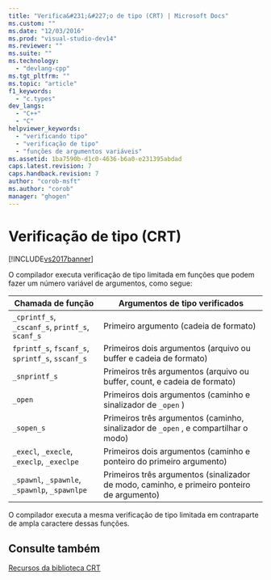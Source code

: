 ```yaml
---
title: "Verifica&#231;&#227;o de tipo (CRT) | Microsoft Docs"
ms.custom: ""
ms.date: "12/03/2016"
ms.prod: "visual-studio-dev14"
ms.reviewer: ""
ms.suite: ""
ms.technology: 
  - "devlang-cpp"
ms.tgt_pltfrm: ""
ms.topic: "article"
f1_keywords: 
  - "c.types"
dev_langs: 
  - "C++"
  - "C"
helpviewer_keywords: 
  - "verificando tipo"
  - "verificação de tipo"
  - "funções de argumentos variáveis"
ms.assetid: 1ba7590b-d1c0-4636-b6a0-e231395abdad
caps.latest.revision: 7
caps.handback.revision: 7
author: "corob-msft"
ms.author: "corob"
manager: "ghogen"
---
```

# Verifica&#231;&#227;o de tipo (CRT)
[!INCLUDE[vs2017banner](../assembler/inline/includes/vs2017banner.md)]

O compilador executa verificação de tipo limitada em funções que podem fazer um número variável de argumentos, como segue:  
  
|Chamada de função|Argumentos de tipo verificados|  
|-----------------------|------------------------------------|  
|`_cprintf_s`, `_cscanf_s`, `printf_s`, `scanf_s`|Primeiro argumento \(cadeia de formato\)|  
|`fprintf_s`, `fscanf_s`, `sprintf_s`, `sscanf_s`|Primeiros dois argumentos \(arquivo ou buffer e cadeia de formato\)|  
|`_snprintf_s`|Primeiros três argumentos \(arquivo ou buffer, count, e cadeia de formato\)|  
|`_open`|Primeiros dois argumentos \(caminho e sinalizador de `_open` \)|  
|`_sopen_s`|Primeiros três argumentos \(caminho, sinalizador de `_open` , e compartilhar o modo\)|  
|`_execl`, `_execle`, `_execlp`, `_execlpe`|Primeiros dois argumentos \(caminho e ponteiro do primeiro argumento\)|  
|`_spawnl`, `_spawnle`, `_spawnlp`, `_spawnlpe`|Primeiros três argumentos \(sinalizador de modo, caminho, e primeiro ponteiro de argumento\)|  
  
 O compilador executa a mesma verificação de tipo limitada em contraparte de ampla caractere dessas funções.  
  
## Consulte também  
 [Recursos da biblioteca CRT](../c-runtime-library/crt-library-features.md)
